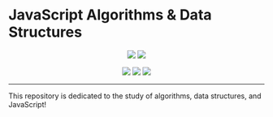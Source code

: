 <h1>JavaScript Algorithms & Data Structures</h1>

<p align="center">
  <a href="https://standardjs.com"><img src="https://img.shields.io/badge/code_style-standard-brightgreen.svg"></a>
  <a href="https://github.com/JCPedroza/algorithms-and-data-structures-js/blob/master/LICENSE"><img src="https://img.shields.io/github/license/jcpedroza/algorithms-and-data-structures-js"></a>
</p>

<p align="center">
  <img src="https://img.shields.io/tokei/lines/github/jcpedroza/algorithms-and-data-structures-js">
  <img src="https://img.shields.io/github/languages/code-size/jcpedroza/algorithms-and-data-structures-js">
  <img src="https://img.shields.io/github/repo-size/jcpedroza/algorithms-and-data-structures-js">
</p>

<hr>

<p>This repository is dedicated to the study of algorithms, data structures, and JavaScript!</p>

